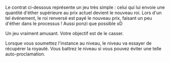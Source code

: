 Le contrat ci-dessous représente un jeu très simple : celui qui lui envoie une quantité d'éther supérieure au prix actuel devient le nouveau roi. Lors d'un tel événement, le roi renversé est payé le nouveau prix, faisant un peu d'éther dans le processus ! Aussi ponzi que possible xD

Un jeu vraiment amusant. Votre objectif est de le casser.

Lorsque vous soumettez l'instance au niveau, le niveau va essayer de récupérer la royauté. Vous battrez le niveau si vous pouvez éviter une telle auto-proclamation.